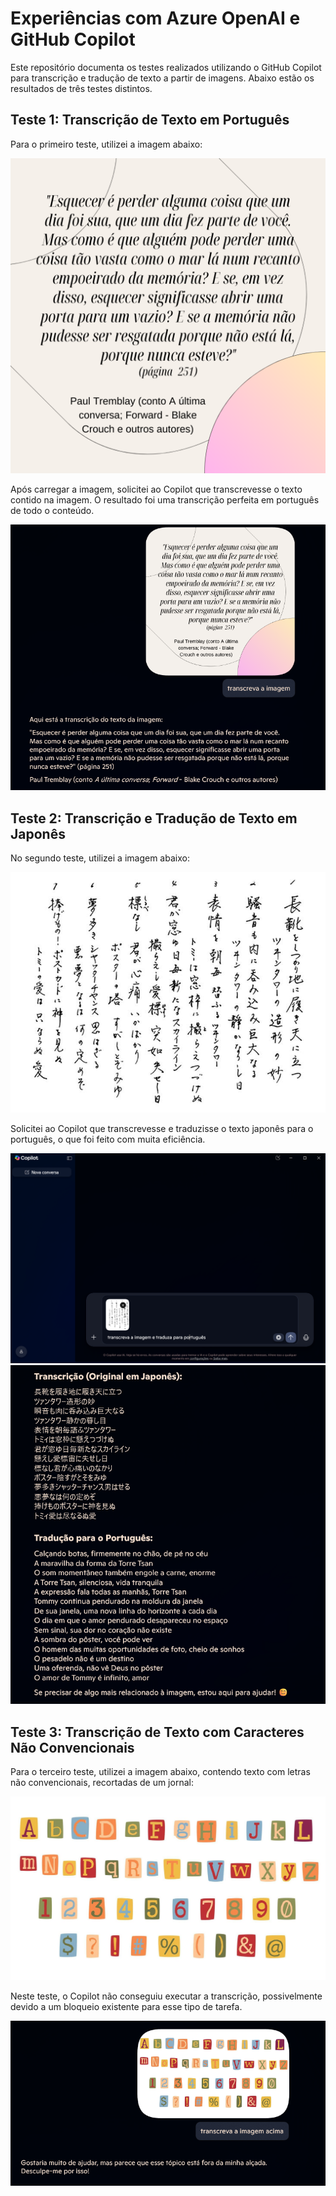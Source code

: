 # Experiências com Azure OpenAI e GitHub Copilot

Este repositório documenta os testes realizados utilizando o GitHub Copilot para transcrição e tradução de texto a partir de imagens. Abaixo estão os resultados de três testes distintos.

## Teste 1: Transcrição de Texto em Português

Para o primeiro teste, utilizei a imagem abaixo:

![Texto](./inputs/TrancriptText.png)

Após carregar a imagem, solicitei ao Copilot que transcrevesse o texto contido na imagem. O resultado foi uma transcrição perfeita em português de todo o conteúdo.

![Resultado da Transcrição](./assets/transcript.png)

## Teste 2: Transcrição e Tradução de Texto em Japonês

No segundo teste, utilizei a imagem abaixo:

![Texto em Japonês](./inputs/TranslateImage.png)

Solicitei ao Copilot que transcrevesse e traduzisse o texto japonês para o português, o que foi feito com muita eficiência.

![Prompt](./assets/prompt.png)
![Resposta](./assets/awnser1.png)

## Teste 3: Transcrição de Texto com Caracteres Não Convencionais

Para o terceiro teste, utilizei a imagem abaixo, contendo texto com letras não convencionais, recortadas de um jornal:

![Texto Não Convencional](./inputs/NonConventionalCharacteres.png)

Neste teste, o Copilot não conseguiu executar a transcrição, possivelmente devido a um bloqueio existente para esse tipo de tarefa.

![Falha](./assets/fail.png)
